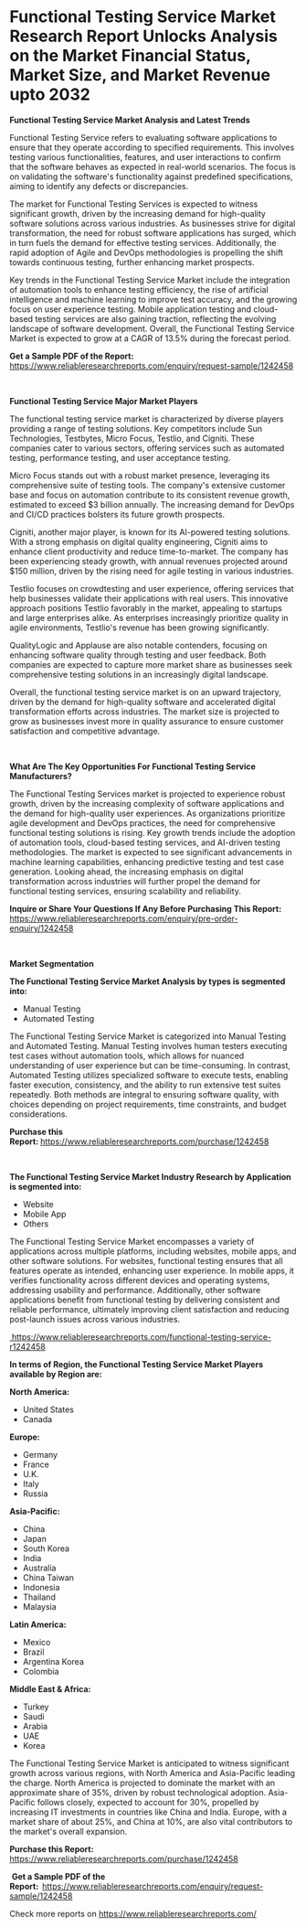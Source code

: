 <p><h1>Functional Testing Service Market Research Report Unlocks Analysis on the Market Financial Status, Market Size, and Market Revenue upto 2032</h1></p><p><strong>Functional Testing Service Market Analysis and Latest Trends</strong></p>
<p><p>Functional Testing Service refers to evaluating software applications to ensure that they operate according to specified requirements. This involves testing various functionalities, features, and user interactions to confirm that the software behaves as expected in real-world scenarios. The focus is on validating the software's functionality against predefined specifications, aiming to identify any defects or discrepancies.</p><p>The market for Functional Testing Services is expected to witness significant growth, driven by the increasing demand for high-quality software solutions across various industries. As businesses strive for digital transformation, the need for robust software applications has surged, which in turn fuels the demand for effective testing services. Additionally, the rapid adoption of Agile and DevOps methodologies is propelling the shift towards continuous testing, further enhancing market prospects.</p><p>Key trends in the Functional Testing Service Market include the integration of automation tools to enhance testing efficiency, the rise of artificial intelligence and machine learning to improve test accuracy, and the growing focus on user experience testing. Mobile application testing and cloud-based testing services are also gaining traction, reflecting the evolving landscape of software development. Overall, the Functional Testing Service Market is expected to grow at a CAGR of 13.5% during the forecast period.</p></p>
<p><strong>Get a Sample PDF of the Report:&nbsp;</strong> <a href="https://www.reliableresearchreports.com/enquiry/request-sample/1242458?utm_campaign=3258&utm_medium=2&utm_source=Github&utm_content=ia&utm_term=10032025&utm_id=functional-testing-service">https://www.reliableresearchreports.com/enquiry/request-sample/1242458</a></p>
<p>&nbsp;</p>
<p><strong>Functional Testing Service Major Market Players</strong></p>
<p><p>The functional testing service market is characterized by diverse players providing a range of testing solutions. Key competitors include Sun Technologies, Testbytes, Micro Focus, Testlio, and Cigniti. These companies cater to various sectors, offering services such as automated testing, performance testing, and user acceptance testing.</p><p>Micro Focus stands out with a robust market presence, leveraging its comprehensive suite of testing tools. The company's extensive customer base and focus on automation contribute to its consistent revenue growth, estimated to exceed $3 billion annually. The increasing demand for DevOps and CI/CD practices bolsters its future growth prospects.</p><p>Cigniti, another major player, is known for its AI-powered testing solutions. With a strong emphasis on digital quality engineering, Cigniti aims to enhance client productivity and reduce time-to-market. The company has been experiencing steady growth, with annual revenues projected around $150 million, driven by the rising need for agile testing in various industries.</p><p>Testlio focuses on crowdtesting and user experience, offering services that help businesses validate their applications with real users. This innovative approach positions Testlio favorably in the market, appealing to startups and large enterprises alike. As enterprises increasingly prioritize quality in agile environments, Testlio's revenue has been growing significantly.</p><p>QualityLogic and Applause are also notable contenders, focusing on enhancing software quality through testing and user feedback. Both companies are expected to capture more market share as businesses seek comprehensive testing solutions in an increasingly digital landscape.</p><p>Overall, the functional testing service market is on an upward trajectory, driven by the demand for high-quality software and accelerated digital transformation efforts across industries. The market size is projected to grow as businesses invest more in quality assurance to ensure customer satisfaction and competitive advantage.</p></p>
<p>&nbsp;</p>
<p><strong>What Are The Key Opportunities For Functional Testing Service Manufacturers?</strong></p>
<p><p>The Functional Testing Services market is projected to experience robust growth, driven by the increasing complexity of software applications and the demand for high-quality user experiences. As organizations prioritize agile development and DevOps practices, the need for comprehensive functional testing solutions is rising. Key growth trends include the adoption of automation tools, cloud-based testing services, and AI-driven testing methodologies. The market is expected to see significant advancements in machine learning capabilities, enhancing predictive testing and test case generation. Looking ahead, the increasing emphasis on digital transformation across industries will further propel the demand for functional testing services, ensuring scalability and reliability.</p></p>
<p><strong>Inquire or Share Your Questions If Any Before Purchasing This Report:</strong> <a href="https://www.reliableresearchreports.com/enquiry/pre-order-enquiry/1242458?utm_campaign=3258&utm_medium=2&utm_source=Github&utm_content=ia&utm_term=10032025&utm_id=functional-testing-service">https://www.reliableresearchreports.com/enquiry/pre-order-enquiry/1242458</a></p>
<p>&nbsp;</p>
<p><strong>Market Segmentation</strong></p>
<p><strong>The Functional Testing Service Market Analysis by types is segmented into:</strong></p>
<p><ul><li>Manual Testing</li><li>Automated Testing</li></ul></p>
<p><p>The Functional Testing Service Market is categorized into Manual Testing and Automated Testing. Manual Testing involves human testers executing test cases without automation tools, which allows for nuanced understanding of user experience but can be time-consuming. In contrast, Automated Testing utilizes specialized software to execute tests, enabling faster execution, consistency, and the ability to run extensive test suites repeatedly. Both methods are integral to ensuring software quality, with choices depending on project requirements, time constraints, and budget considerations.</p></p>
<p><strong>Purchase this Report:&nbsp;</strong><a href="https://www.reliableresearchreports.com/purchase/1242458?utm_campaign=3258&utm_medium=2&utm_source=Github&utm_content=ia&utm_term=10032025&utm_id=functional-testing-service">https://www.reliableresearchreports.com/purchase/1242458</a></p>
<p>&nbsp;</p>
<p><strong>The Functional Testing Service Market Industry Research by Application is segmented into:</strong></p>
<p><ul><li>Website</li><li>Mobile App</li><li>Others</li></ul></p>
<p><p>The Functional Testing Service Market encompasses a variety of applications across multiple platforms, including websites, mobile apps, and other software solutions. For websites, functional testing ensures that all features operate as intended, enhancing user experience. In mobile apps, it verifies functionality across different devices and operating systems, addressing usability and performance. Additionally, other software applications benefit from functional testing by delivering consistent and reliable performance, ultimately improving client satisfaction and reducing post-launch issues across various industries.</p></p>
<p><a href="https://www.reliableresearchreports.com/functional-testing-service-r1242458?utm_campaign=3258&utm_medium=2&utm_source=Github&utm_content=ia&utm_term=10032025&utm_id=functional-testing-service">&nbsp;https://www.reliableresearchreports.com/functional-testing-service-r1242458</a></p>
<p><strong>In terms of Region, the Functional Testing Service Market Players available by Region are:</strong></p>
<p>
    <p> <strong> North America: </strong>
        <ul>
            <li>United States</li>
            <li>Canada</li>
        </ul>
        </p> 
    <p> <strong> Europe: </strong>
        <ul>
            <li>Germany</li>
            <li>France</li>
            <li>U.K.</li>
            <li>Italy</li>
            <li>Russia</li>
        </ul>
        </p> 
    <p> <strong> Asia-Pacific: </strong>
        <ul>
            <li>China</li>
            <li>Japan</li>
            <li>South Korea</li>
            <li>India</li>
            <li>Australia</li>
            <li>China Taiwan</li>
            <li>Indonesia</li>
            <li>Thailand</li>
            <li>Malaysia</li>
        </ul>
        </p> 
    <p> <strong> Latin America: </strong>
        <ul>
            <li>Mexico</li>
            <li>Brazil</li>
            <li>Argentina Korea</li>
            <li>Colombia</li>
        </ul>
        </p> 
    <p> <strong> Middle East & Africa: </strong>
        <ul>
            <li>Turkey</li>
            <li>Saudi</li>
            <li>Arabia</li>
            <li>UAE</li>
            <li>Korea</li>
        </ul>
    </p>
    </p>
<p><p>The Functional Testing Service Market is anticipated to witness significant growth across various regions, with North America and Asia-Pacific leading the charge. North America is projected to dominate the market with an approximate share of 35%, driven by robust technological adoption. Asia-Pacific follows closely, expected to account for 30%, propelled by increasing IT investments in countries like China and India. Europe, with a market share of about 25%, and China at 10%, are also vital contributors to the market's overall expansion.</p></p>
<p><strong>Purchase this Report: </strong><a href="https://www.reliableresearchreports.com/purchase/1242458?utm_campaign=3258&utm_medium=2&utm_source=Github&utm_content=ia&utm_term=10032025&utm_id=functional-testing-service">https://www.reliableresearchreports.com/purchase/1242458</a></p>
<p>&nbsp;<strong>Get a Sample PDF of the Report:&nbsp;&nbsp;</strong><a href="https://www.reliableresearchreports.com/enquiry/request-sample/1242458?utm_campaign=3258&utm_medium=2&utm_source=Github&utm_content=ia&utm_term=10032025&utm_id=functional-testing-service">https://www.reliableresearchreports.com/enquiry/request-sample/1242458</a></p>
<p><strong></strong></p>
<p>Check more reports on <a href="https://www.reliableresearchreports.com/?utm_campaign=3258&utm_medium=2&utm_source=Github&utm_content=ia&utm_term=10032025&utm_id=functional-testing-service">https://www.reliableresearchreports.com/</a></p>